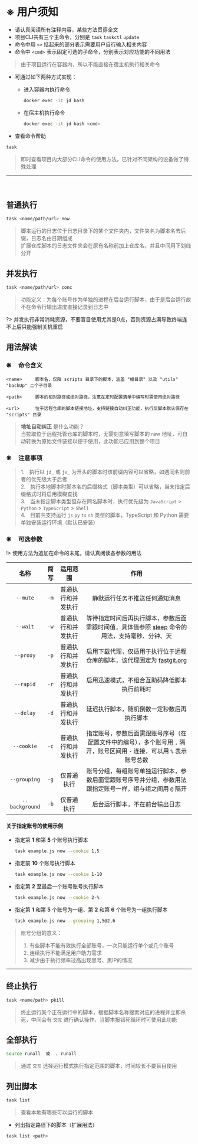 # ※ 用户须知
- 请认真阅读所有注释内容，某些方法贯穿全文
- 项目CLI共有三个主命令，分别是 `task` `taskctl` `update`
- 命令中用 `<>` 括起来的部分表示需要用户自行输入相关内容
- 命令中 `<cmd>` 表示固定可选的子命令，分别表示对应功能的不同用法

> 由于项目运行在容器内，所以不能直接在宿主机执行相关命令

- 可通过如下两种方式实现：

    - 进入容器内执行命令

        ```bash
        docker exec -it jd bash
        ```

    - 在宿主机执行命令

        ```bash
        docker exec -it jd bash <cmd>
        ```

- 查看命令帮助
```bash
task
```
> 即时查看项目内大部分CLI命令的使用方法，已针对不同架构的设备做了特殊处理

***

ㅤ

## 普通执行
```bash
task <name/path/url> now
```
> 脚本运行的日志位于日志目录下的某个文件夹内，文件夹名为脚本名去后缀，日志名由日期组成\
> 扩展仓库脚本的日志文件夹会在原有名称前加上仓库名，并且中间用下划线分开

## 并发执行
```bash
task <name/path/url> conc
```
> 功能定义：为每个账号作为单独的进程在后台运行脚本，由于是后台运行故不在命令行输出进度直接记录到日志中

?> 并发执行非常消耗资源，不要盲目使用尤其是0点，否则资源占满导致终端连不上后只能强制关机重启

## 用法解读
### ❋ ㅤ命令含义 <!-- {docsify-ignore} -->

    <name>     脚本名，仅限 scripts 目录下的脚本，涵盖 "根目录" 以及 "utils" "backUp" 二个子目录

    <path>     脚本的相对路径或绝对路径，注意在定时配置清单中编写时需使用绝对路径

    <url>      位于远程仓库的脚本链接地址，支持链接自动纠正功能，执行后脚本默认保存在 "scripts" 目录

> __地址自动纠正__ 是什么功能？\
> 当拉取位于远程托管仓库的脚本时，无需刻意填写脚本的 raw 地址，可自动转换为原始文件链接以便于使用，此功能已应用到整个项目

### ❋ ㅤ注意事项 <!-- {docsify-ignore} -->

> 1.ㅤ执行以 `jd_` 或 `jx_` 为开头的脚本时该前缀内容可以省略，如遇同名则前者的优先级大于后者\
> 2.ㅤ执行本地脚本时脚本名的后缀格式（脚本类型）可以省略，当未指定后缀格式时将启用模糊查找\
> 3.ㅤ当未指定脚本类型但存在同名脚本时，执行优先级为 `JavaScript` > `Python` > `TypeScript` > `Shell`\
> 4.ㅤ目前共支持运行 `js` `py` `ts` `sh` 类型的脚本，TypeScript 和 Python 需要单独安装运行环境（默认已安装）

### ❋ ㅤ可选参数 <!-- {docsify-ignore} -->

!> 使用方法为追加在命令的末尾，请认真阅读各参数的用法

|        名称        |    简写  |       适用范围      |                                                                  作用                                                                  |
| :---------------: | :------: | :---------------: |:-------------------------------------------------------------------------------------------------------------------------------------: |
|   `--mute`        |   `-m`   |  普通执行和并发执行  | 静默运行任务不推送任何通知消息                                                                                                              |
|   `--wait`        |   `-w`   |  普通执行和并发执行  | 等待指定时间后再执行脚本，参数后面需跟时间值，具体值参照 [sleep](https://www.runoob.com/linux/linux-comm-sleep.html) 命令的用法，支持毫秒、分钟、天  |
|   `--proxy`       |   `-p`   |  普通执行和并发执行  | 启用下载代理，仅适用于执行位于远程仓库的脚本，该代理固定为 [fastgit.org](https://doc.fastgit.org)                                               | 
|   `--rapid`       |   `-r`   |  普通执行和并发执行  | 启用迅速模式，不组合互助码降低脚本执行前耗时                                                                                                  |
|   `--delay`       |   `-d`   |  普通执行和并发执行  | 延迟执行脚本，随机倒数一定秒数后再执行脚本                                                                                                    |
|   `--cookie`      |   `-c`   |  普通执行和并发执行  | 指定账号，参数后面需跟账号序号（在配置文件中的编号），多个账号用 `,` 隔开，账号区间用 `-` 连接，可以用 `%` 表示账号总数                                 |
|   `--grouping`    |   `-g`   |     仅普通执行     |  账号分组，每组账号单独运行脚本，参数后面需跟账号序号并分组，参数用法跟指定账号一样，组与组之间用 `@` 隔开                                              |
|   `--background`  |   `-b`   |     仅普通执行     |  后台运行脚本，不在前台输出日志                                                                                                             |

#### 关于指定账号的使用示例

- 指定第 **1** 和第 **5** 个账号执行脚本

    ```bash
    task example.js now --cookie 1,5
    ```

- 指定前 **10** 个账号执行脚本

    ```bash
    task example.js now --cookie 1-10
    ```

- 指定第 **2** 至最后一个账号账号执行脚本

    ```bash
    task example.js now --cookie 2-%
    ```

- 指定第 **1** 和第 **5** 个账号为一组、第 **2** 和第 **6** 个账号为一组执行脚本

    ```bash
    task example.js now --grouping 1,5@2,6
    ```

> 账号分组的意义：
> 1. 有些脚本不能有效执行全部账号，一次只能运行单个或几个账号
> 2. 连续执行不能满足用户助力需求
> 3. 减少由于执行频率过高出现黑号、黑IP的情况

***

## 终止执行
```bash
task <name/path> pkill
```
> 终止运行某个正在运行中的脚本，根据脚本名称搜索对应的进程并立即杀死，中间会有 `交互` 进行确认操作，当脚本报错死循环时可使用此功能

## 全部执行
```bash
source runall  或  . runall
```
> 通过 `交互` 选择运行模式执行指定范围的脚本，时间较长不要盲目使用

## 列出脚本
```bash
task list
```
> 查看本地有哪些可以运行的脚本

- 列出指定路径下的脚本（扩展用法）
```bash
task list <path>
```
